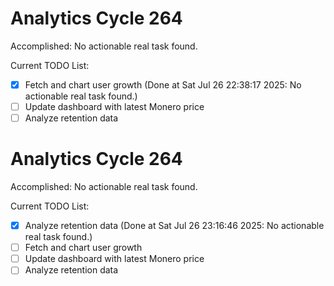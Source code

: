 # Analytics Cycle 264

Accomplished: No actionable real task found.

Current TODO List:

- [x] Fetch and chart user growth  (Done at Sat Jul 26 22:38:17 2025: No actionable real task found.)
- [ ] Update dashboard with latest Monero price
- [ ] Analyze retention data

# Analytics Cycle 264

Accomplished: No actionable real task found.

Current TODO List:

- [x] Analyze retention data  (Done at Sat Jul 26 23:16:46 2025: No actionable real task found.)
- [ ] Fetch and chart user growth
- [ ] Update dashboard with latest Monero price
- [ ] Analyze retention data